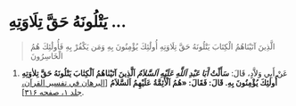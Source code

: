 # يَتْلُونَهُ حَقَّ تِلَاوَتِهِ ...

> الَّذِينَ آتَيْنَاهُمُ الْكِتَابَ يَتْلُونَهُ حَقَّ تِلَاوَتِهِ أُولَٰئِكَ يُؤْمِنُونَ بِهِ وَمَن يَكْفُرْ بِهِ
> فَأُولَٰئِكَ هُمُ الْخَاسِرُونَ

1. عَنْ أَبِي وَلاَّدٍ، قَالَ: **سَأَلْتُ _أَبَا عَبْدِ اَللَّهِ عَلَيْهِ اَلسَّلاَمُ_ اَلَّذِينَ آتَيْنٰاهُمُ
   اَلْكِتٰابَ يَتْلُونَهُ حَقَّ تِلاٰوَتِهِ أُولٰئِكَ يُؤْمِنُونَ بِهِ. قَالَ: فَقَالَ: «هُمُ اَلْأَئِمَّةُ
   عَلَيْهِمُ اَلسَّلاَمُ** [[البرهان في تفسير القرآن، جلد ۱، صفحه ۳۱۶][1]].

[1]: http://noo.rs/5L42I
